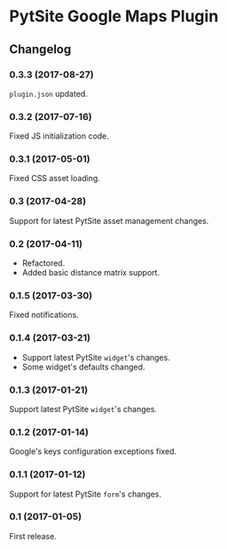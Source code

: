 # PytSite Google Maps Plugin


## Changelog


### 0.3.3 (2017-08-27)
`plugin.json` updated.


### 0.3.2 (2017-07-16)
Fixed JS initialization code.


### 0.3.1 (2017-05-01)
Fixed CSS asset loading.


### 0.3 (2017-04-28)
Support for latest PytSite asset management changes.


### 0.2 (2017-04-11)
- Refactored.
- Added basic distance matrix support.


### 0.1.5 (2017-03-30)
Fixed notifications. 


### 0.1.4 (2017-03-21)
- Support latest PytSite `widget`'s changes.
- Some widget's defaults changed.


### 0.1.3 (2017-01-21)
Support latest PytSite `widget`'s changes.


### 0.1.2 (2017-01-14)
Google's keys configuration exceptions fixed.


### 0.1.1 (2017-01-12)
Support for latest PytSite `form`'s changes.


### 0.1 (2017-01-05)
First release.
